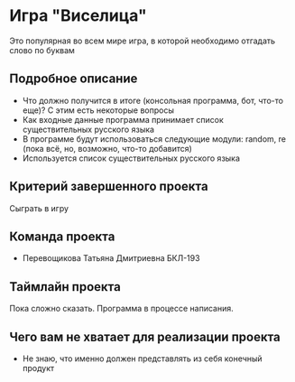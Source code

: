 # Игра "Виселица"

Это популярная во всем мире игра, в которой необходимо отгадать слово по буквам

## Подробное описание

- Что должно получится в итоге (консольная программа, бот, что-то еще)? С этим есть некоторые вопросы
- Как входные данные программа принимает список существительных русского языка
- В программе будут использоваться следующие модули: random, re (пока всё, но, возможно, что-то добавится)
- Используется список существительных русского языка

## Критерий завершенного проекта

Сыграть в игру

## Команда проекта

- Перевощикова Татьяна Дмитриевна БКЛ-193

## Таймлайн проекта

Пока сложно сказать. Программа в процессе написания.

## Чего вам не хватает для реализации проекта

- Не знаю, что именно должен представлять из себя конечный продукт 

